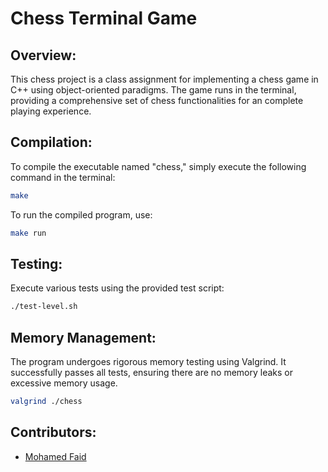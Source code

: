 # Chess Terminal Game

## Overview:

This chess project is a class assignment for implementing a chess game in C++ using object-oriented paradigms. The game runs in the terminal, providing a comprehensive set of chess functionalities for an complete playing experience.

## Compilation:

To compile the executable named "chess," simply execute the following command in the terminal:

```bash
make
```

To run the compiled program, use:

```bash
make run
```

## Testing:

Execute various tests using the provided test script:

```bash
./test-level.sh
```

## Memory Management:

The program undergoes rigorous memory testing using Valgrind. It successfully passes all tests, ensuring there are no memory leaks or excessive memory usage.

```bash
valgrind ./chess
```

## Contributors:

- [Mohamed Faid](https://github.com/Simohamed0) 
